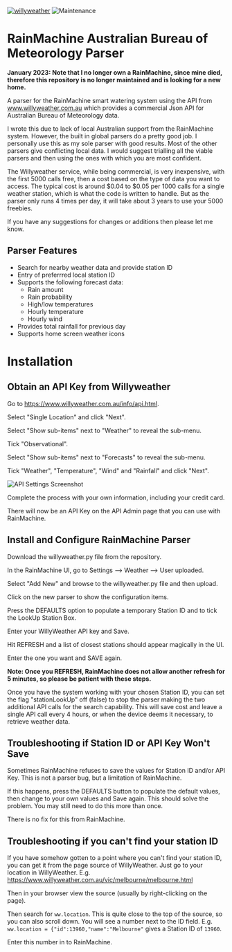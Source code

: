 [![willyweather](https://img.shields.io/github/release/safepay/rainmachine-willyweather.svg)](https://github.com/safepay/rainmachine-willyweather) ![Maintenance](https://img.shields.io/maintenance/yes/2021.svg)

# RainMachine Australian Bureau of Meteorology Parser

**January 2023: Note that I no longer own a RainMachine, since mine died, therefore this repository is no longer maintained and is looking for a new home.**

A parser for the RainMachine smart watering system using the API from www.willyweather.com.au which provides a commercial Json API for  Australian Bureau of Meteorology data.

I wrote this due to lack of local Australian support from the RainMachine system.
However, the built in global parsers do a pretty good job. I personally use this as my sole parser with good results. Most of the other parsers give conflicting local data. I would suggest trialling all the viable parsers and then using the ones with which you are most confident.

The Willyweather service, while being commercial, is very inexpensive, with the first 5000 calls free, then a cost based on the type of data you want to access.
The typical cost is around $0.04 to $0.05 per 1000 calls for a single weather station, which is what the code is written to handle. But as the parser only runs 4 times per day, it will take about 3 years to use your 5000 freebies.

If you have any suggestions for changes or additions then please let me know.

## Parser Features
* Search for nearby weather data and provide station ID
* Entry of preferrred local station ID
* Supports the following forecast data:
  * Rain amount
  * Rain probability
  * High/low temperatures
  * Hourly temperature
  * Hourly wind
* Provides total rainfall for previous day
* Supports home screen weather icons

# Installation
## Obtain an API Key from Willyweather
Go to https://www.willyweather.com.au/info/api.html.

Select "Single Location" and click "Next".

Select "Show sub-items" next to "Weather" to reveal the sub-menu.

Tick "Observational".

Select "Show sub-items" next to "Forecasts" to reveal the sub-menu.

Tick "Weather", "Temperature", "Wind" and "Rainfall" and click "Next".

![API Settings Screenshot](https://github.com/safepay/rainmachine-willyweather/raw/master/api_settings.png)

Complete the process with your own information, including your credit card.

There will now be an API Key on the API Admin page that you can use with RainMachine.

## Install and Configure RainMachine Parser
Download the willyweather.py file from the repository.

In the RainMachine UI, go to Settings --> Weather --> User uploaded.

Select "Add New" and browse to the willyweather.py file and then upload.

Click on the new parser to show the configuration items.

Press the DEFAULTS option to populate a temporary Station ID and to tick the LookUp Station Box.

Enter your WillyWeather API key and Save.

Hit REFRESH and a list of closest stations should appear magically in the UI.

Enter the one you want and SAVE again.

**Note: Once you REFRESH, RainMachine does not allow another refresh for 5 minutes, so please be patient with these steps.**

Once you have the system working with your chosen Station ID, you can set the flag "stationLookUp" off (false)
to stop the parser making the two additional API calls for the search capability. This will save cost and leave
a single API call every 4 hours, or when the device deems it necessary, to retrieve weather data.

## Troubleshooting if Station ID or API Key Won't Save
Sometimes RainMachine refuses to save the values for Station ID and/or API Key. This is not a parser bug, but a limitation of RainMachine.

If this happens, press the DEFAULTS button to populate the default values, then change to your own values and Save again. This should solve the problem. You may still need to do this more than once.

There is no fix for this from RainMachine.

## Troubleshooting if you can't find your station ID
If you have somehow gotten to a point where you can't find your station ID, you can get it from the page source of WillyWeather.
Just go to your location in WillyWeather. E.g. https://www.willyweather.com.au/vic/melbourne/melbourne.html

Then in your browser view the source (usually by right-clicking on the page).

Then search for ```ww.location```. This is quite close to the top of the source, so you can also scroll down.
You will see a number next to the ID field. E.g. ```ww.location = {"id":13960,"name":"Melbourne"``` gives a Station ID of ```13960```.

Enter this number in to RainMachine.
